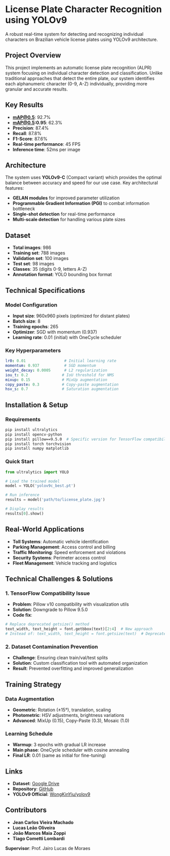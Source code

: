# License Plate Character Recognition using YOLOv9

A robust real-time system for detecting and recognizing individual characters on Brazilian vehicle license plates using YOLOv9 architecture.

## Project Overview

This project implements an automatic license plate recognition (ALPR) system focusing on individual character detection and classification. Unlike traditional approaches that detect the entire plate, our system identifies each alphanumeric character (0-9, A-Z) individually, providing more granular and accurate results.

## Key Results

- **mAP@0.5**: 92.7%
- **mAP@0.5:0.95**: 62.3%
- **Precision**: 87.4%
- **Recall**: 87.8%
- **F1-Score**: 87.6%
- **Real-time performance**: 45 FPS
- **Inference time**: 52ms per image

## Architecture

The system uses **YOLOv9-C** (Compact variant) which provides the optimal balance between accuracy and speed for our use case. Key architectural features:

- **GELAN modules** for improved parameter utilization
- **Programmable Gradient Information (PGI)** to combat information bottleneck
- **Single-shot detection** for real-time performance
- **Multi-scale detection** for handling various plate sizes

## Dataset

- **Total images**: 986
- **Training set**: 788 images
- **Validation set**: 100 images  
- **Test set**: 98 images
- **Classes**: 35 (digits 0-9, letters A-Z)
- **Annotation format**: YOLO bounding box format

## Technical Specifications

### Model Configuration
- **Input size**: 960x960 pixels (optimized for distant plates)
- **Batch size**: 8
- **Training epochs**: 265
- **Optimizer**: SGD with momentum (0.937)
- **Learning rate**: 0.01 (initial) with OneCycle scheduler

### Key Hyperparameters
```yaml
lr0: 0.01                 # Initial learning rate
momentum: 0.937           # SGD momentum
weight_decay: 0.0005      # L2 regularization
iou_t: 0.2               # IoU threshold for NMS
mixup: 0.15              # MixUp augmentation
copy_paste: 0.3          # Copy-paste augmentation
hsv_s: 0.7               # Saturation augmentation
```

## Installation & Setup

### Requirements
```bash
pip install ultralytics
pip install opencv-python
pip install pillow==9.5.0  # Specific version for TensorFlow compatibility
pip install torch torchvision
pip install numpy matplotlib
```

### Quick Start
```python
from ultralytics import YOLO

# Load the trained model
model = YOLO('yolov9c_best.pt')

# Run inference
results = model('path/to/license_plate.jpg')

# Display results
results[0].show()
```
## Real-World Applications

- **Toll Systems**: Automatic vehicle identification
- **Parking Management**: Access control and billing
- **Traffic Monitoring**: Speed enforcement and violations
- **Security Systems**: Perimeter access control
- **Fleet Management**: Vehicle tracking and logistics

## Technical Challenges & Solutions

### 1. TensorFlow Compatibility Issue
- **Problem**: Pillow v10 compatibility with visualization utils
- **Solution**: Downgrade to Pillow 9.5.0
- **Code fix**:
```python
# Replace deprecated getsize() method
text_width, text_height = font.getbbox(text)[2:4]  # New approach
# Instead of: text_width, text_height = font.getsize(text)  # Deprecated
```

### 2. Dataset Contamination Prevention
- **Challenge**: Ensuring clean train/val/test splits
- **Solution**: Custom classification tool with automated organization
- **Result**: Prevented overfitting and improved generalization

## Training Strategy

### Data Augmentation
- **Geometric**: Rotation (±15°), translation, scaling
- **Photometric**: HSV adjustments, brightness variations
- **Advanced**: MixUp (0.15), Copy-Paste (0.3), Mosaic (1.0)

### Learning Schedule
- **Warmup**: 3 epochs with gradual LR increase
- **Main phase**: OneCycle scheduler with cosine annealing
- **Final LR**: 0.01 (same as initial for fine-tuning)

## Links

- **Dataset**: [Google Drive](https://drive.google.com/drive/folders/1h3lFyCYbawHPLXMN5jg7CWMOBgwX6OP5?usp=sharing)
- **Repository**: [GitHub](https://github.com/caje-vi/PlateDetectionYolo)
- **YOLOv9 Official**: [WongKinYiu/yolov9](https://github.com/WongKinYiu/yolov9)

## Contributors

- **Jean Carlos Vieira Machado**
- **Lucas Leão Oliveira** 
- **João Marcos Maia Zoppi**
- **Tiago Cometti Lombardi**

**Supervisor**: Prof. Jairo Lucas de Moraes
